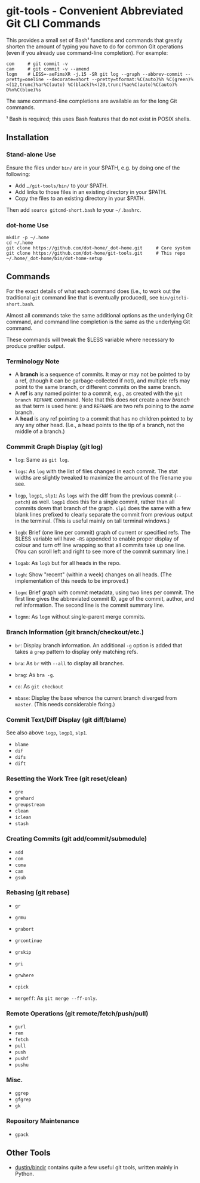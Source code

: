 git-tools - Convenient Abbreviated Git CLI Commands
===================================================

This provides a small set of Bash¹ functions and commands that greatly
shorten the amount of typing you have to do for common Git operations (even
if you already use command-line completion). For example:

    com     # git commit -v
    cam     # git commit -v --amend
    logm    # LESS=-aeFimsXR -j.15 -SR git log --graph --abbrev-commit --pretty=oneline --decorate=short --pretty=tformat:%C(auto)%h %C(green)%<(12,trunc)%ar%C(auto) %C(black)%<(20,trunc)%ae%C(auto)%C(auto)% D%n%C(blue)%s

The same command-line completions are available as for the long Git
commands.

¹ Bash is required; this uses Bash features that do not exist in POSIX
shells.


Installation
------------

### Stand-alone Use

Ensure the files under `bin/` are in your $PATH, e.g. by doing one of the
following:
- Add `…/git-tools/bin/` to your $PATH.
- Add links to those files in an existing directory in your $PATH.
- Copy the files to an existing directory in your $PATH.

Then add `source gitcmd-short.bash` to your `~/.bashrc`.

### dot-home Use

    mkdir -p ~/.home
    cd ~/.home
    git clone https://github.com/dot-home/_dot-home.git     # Core system
    git clone https://github.com/dot-home/git-tools.git     # This repo
    ~/.home/_dot-home/bin/dot-home-setup


Commands
--------

For the exact details of what each command does (i.e., to work out the
traditional `git` command line that is eventually produced), see
`bin/gitcli-short.bash`.

Almost all commands take the same additional options as the underlying Git
command, and command line completion is the same as the underlying Git
command.

These commands will tweak the $LESS variable where necessary to produce
prettier output.

### Terminology Note

- A __branch__ is a sequence of commits. It may or may not be pointed to by
  a ref, (though it can be garbage-collected if not), and multiple refs may
  point to the same branch, or different commits on the same branch.
- A __ref__ is any named pointer to a commit, e.g., as created with the
  `git branch REFNAME` command. Note that this does _not_ create a new
  _branch_ as that term is used here: `@` and `REFNAME` are two refs
  poining to the _same_ branch.
- A __head__ is any ref pointing to a commit that has no children pointed
  to by any any other head. (I.e., a head points to the tip of a branch,
  not the middle of a branch.)

### Commmit Graph Display (git log)

- `log`: Same as `git log`.

- `logs`: As `log` with the list of files changed in each commit. The stat
  widths are slightly tweaked to maximize the amount of the filename you
  see.

- `logp`, `logp1`, `slp1`: As `logs` with the diff from the previous commit
  (`--patch`) as well. `logp1` does this for a single commit, rather than
  all commits down that branch of the graph. `slp1` does the same with a
  few blank lines prefixed to clearly separate the commit from previous
  output in the terminal. (This is useful mainly on tall terminal windows.)

- `logb`: Brief (one line per commit) graph of current or specified
  refs. The $LESS variable will have `-RS` appended to enable proper
  display of colour and turn off line wrapping so that all commits take up
  one line. (You can scroll left and right to see more of the commit
  summary line.)

- `logab`: As `logb` but for all heads in the repo.

- `logh`: Show "recent" (within a week) changes on all heads.
  (The implementation of this needs to be improved.)

- `logm`: Brief graph with commit metadata, using two lines per commit. The
  first line gives the abbreviated commit ID, age of the commit, author,
  and ref information. The second line is the commit summary line.

- `logmn`: As `logm` without single-parent merge commits.

### Branch Information (git branch/checkout/etc.)

- `br`: Display branch information. An additional `-g` option is added
   that takes a `grep` pattern to display only matching refs.

- `bra`: As `br` with `--all` to display all branches.

- `brag`: As `bra -g`.

- `co`: As `git checkout`

- `mbase`: Display the base whence the current branch diverged from `master`.
  (This needs considerable fixing.)

### Commit Text/Diff Display (git diff/blame)

See also above `logp`, `logp1`, `slp1`.

- `blame`
- `dif`
- `difs`
- `dift`

### Resetting the Work Tree (git reset/clean)

- `gre`
- `grehard`
- `greupstream`
- `clean`
- `iclean`
- `stash`

### Creating Commits (git add/commit/submodule)

- `add`
- `com`
- `coma`
- `cam`
- `gsub`

### Rebasing (git rebase)

- `gr`
- `grmu`
- `grabort`
- `grcontinue`
- `grskip`
- `gri`
- `grwhere`
- `cpick`

- `mergeff`: As `git merge --ff-only`.

### Remote Operations (git remote/fetch/push/pull)

- `gurl`
- `rem`
- `fetch`
- `pull`
- `push`
- `pushf`
- `pushu`

### Misc.

- `ggrep`
- `gfgrep`
- `gk`

### Repository Maintenance

- `gpack`



Other Tools
-----------

* [dustin/bindir] contains quite a few useful git tools, written
  mainly in Python.



<!-------------------------------------------------------------------->
[dustin/bindir]: https://github.com/dustin/bindir
